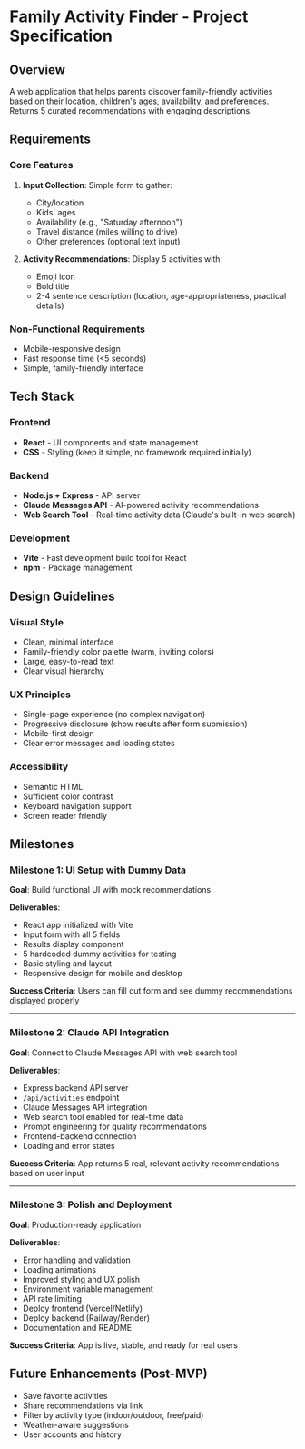 # Family Activity Finder - Project Specification

## Overview
A web application that helps parents discover family-friendly activities based on their location, children's ages, availability, and preferences. Returns 5 curated recommendations with engaging descriptions.

## Requirements

### Core Features
1. **Input Collection**: Simple form to gather:
   - City/location
   - Kids' ages
   - Availability (e.g., "Saturday afternoon")
   - Travel distance (miles willing to drive)
   - Other preferences (optional text input)

2. **Activity Recommendations**: Display 5 activities with:
   - Emoji icon
   - Bold title
   - 2-4 sentence description (location, age-appropriateness, practical details)

### Non-Functional Requirements
- Mobile-responsive design
- Fast response time (<5 seconds)
- Simple, family-friendly interface

## Tech Stack

### Frontend
- **React** - UI components and state management
- **CSS** - Styling (keep it simple, no framework required initially)

### Backend
- **Node.js + Express** - API server
- **Claude Messages API** - AI-powered activity recommendations
- **Web Search Tool** - Real-time activity data (Claude's built-in web search)

### Development
- **Vite** - Fast development build tool for React
- **npm** - Package management

## Design Guidelines

### Visual Style
- Clean, minimal interface
- Family-friendly color palette (warm, inviting colors)
- Large, easy-to-read text
- Clear visual hierarchy

### UX Principles
- Single-page experience (no complex navigation)
- Progressive disclosure (show results after form submission)
- Mobile-first design
- Clear error messages and loading states

### Accessibility
- Semantic HTML
- Sufficient color contrast
- Keyboard navigation support
- Screen reader friendly

## Milestones

### Milestone 1: UI Setup with Dummy Data
**Goal**: Build functional UI with mock recommendations

**Deliverables**:
- React app initialized with Vite
- Input form with all 5 fields
- Results display component
- 5 hardcoded dummy activities for testing
- Basic styling and layout
- Responsive design for mobile and desktop

**Success Criteria**: Users can fill out form and see dummy recommendations displayed properly

---

### Milestone 2: Claude API Integration
**Goal**: Connect to Claude Messages API with web search tool

**Deliverables**:
- Express backend API server
- `/api/activities` endpoint
- Claude Messages API integration
- Web search tool enabled for real-time data
- Prompt engineering for quality recommendations
- Frontend-backend connection
- Loading and error states

**Success Criteria**: App returns 5 real, relevant activity recommendations based on user input

---

### Milestone 3: Polish and Deployment
**Goal**: Production-ready application

**Deliverables**:
- Error handling and validation
- Loading animations
- Improved styling and UX polish
- Environment variable management
- API rate limiting
- Deploy frontend (Vercel/Netlify)
- Deploy backend (Railway/Render)
- Documentation and README

**Success Criteria**: App is live, stable, and ready for real users

## Future Enhancements (Post-MVP)
- Save favorite activities
- Share recommendations via link
- Filter by activity type (indoor/outdoor, free/paid)
- Weather-aware suggestions
- User accounts and history
